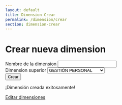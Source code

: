 ```yaml
---
layout: default
title: Dimension Crear
permalink: /dimension/crear
section: dimension-crear
---
```

  <div class="row">
    <div class="col-md-6 mx-auto">
      <h1 class="text-center">Crear nueva dimension</h1>
      <form id="dimension-form">
        <div class="form-group">
          <label for="nombre-input">Nombre de la dimension</label>
          <input type="text" class="form-control" id="nombre-input" name="nombre" required>
        </div>
        <div class="form-group">
          <label for="dimension-superior-select">Dimension superior</label>
          <select class="form-control" id="dimension-superior-select" name="dimension-superior">
            <option value="GESTIÓN PERSONAL">GESTIÓN PERSONAL</option>
            <option value="GESTIÓN DE OTROS">GESTIÓN DE OTROS</option>
            <option value="SOLUCIONES DE VALOR">SOLUCIONES DE VALOR</option>
          </select>
        </div>
        <button type="submit" class="btn btn-primary">Crear</button>
      </form>
      <div id="dimension-success" class="d-none">
        <p class="text-center">¡Dimensión creada exitosamente!</p>
        <a href="/dimension/editar" class="btn btn-success d-block mx-auto">Editar dimensiones</a>
      </div>
    </div>
  </div>